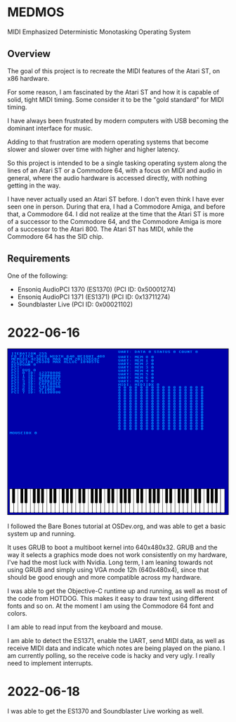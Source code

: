 # MEDMOS

MIDI Emphasized Deterministic Monotasking Operating System

## Overview

The goal of this project is to recreate the MIDI features of the Atari ST, on x86 hardware.

For some reason, I am fascinated by the Atari ST and how it is capable of solid, tight MIDI timing.
Some consider it to be the "gold standard" for MIDI timing.

I have always been frustrated by modern computers with USB becoming the dominant interface for music.

Adding to that frustration are modern operating systems that become slower and slower over time with
higher and higher latency.

So this project is intended to be a single tasking operating system along the lines of an Atari ST
or a Commodore 64, with a focus on MIDI and audio in general, where the audio hardware is accessed
directly, with nothing getting in the way.

I have never actually used an Atari ST before. I don't even think I have ever seen one in person.
During that era, I had a Commodore Amiga, and before that, a Commodore 64. I did not realize at the
time that the Atari ST is more of a successor to the Commodore 64, and the Commodore Amiga is more
of a successor to the Atari 800. The Atari ST has MIDI, while the Commodore 64 has the SID chip.

## Requirements

One of the following:

* Ensoniq AudioPCI 1370 (ES1370) (PCI ID: 0x50001274)
* Ensoniq AudioPCI 1371 (ES1371) (PCI ID: 0x13711274)
* Soundblaster Live (PCI ID: 0x00021102)

# 2022-06-16

![Screenshot 2022-06-16](Screenshots/medmos-20220616.png)

I followed the Bare Bones tutorial at OSDev.org, and was able to get a basic system up and running.

It uses GRUB to boot a multiboot kernel into 640x480x32. GRUB and the way it selects a graphics mode
does not work consistently on my hardware, I've had the most luck with Nvidia. Long term, I am leaning
towards not using GRUB and simply using VGA mode 12h (640x480x4), since that should be good enough and
more compatible across my hardware.

I was able to get the Objective-C runtime up and running, as well as most of the code from HOTDOG.
This makes it easy to draw text using different fonts and so on. At the moment I am using the
Commodore 64 font and colors.

I am able to read input from the keyboard and mouse.

I am able to detect the ES1371, enable the UART, send MIDI data, as well as receive MIDI data and
indicate which notes are being played on the piano. I am currently polling, so the receive code is
hacky and very ugly. I really need to implement interrupts.

# 2022-06-18

I was able to get the ES1370 and Soundblaster Live working as well.

